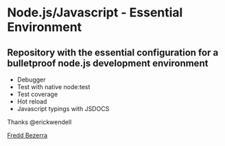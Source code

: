 # Node.js/Javascript - Essential Environment

## Repository with the essential configuration for a bulletproof node.js development environment

- Debugger
- Test with native node:test
- Test coverage
- Hot reload
- Javascript typings with JSDOCS

Thanks @erickwendell


[Fredd Bezerra](https://linkedin.com/in/fredericobezerra)
